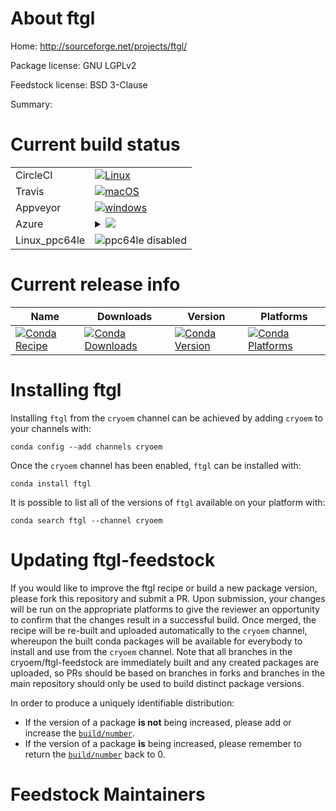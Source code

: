 About ftgl
==========

Home: http://sourceforge.net/projects/ftgl/

Package license: GNU LGPLv2

Feedstock license: BSD 3-Clause

Summary: 



Current build status
====================


<table><tr>
    <td>CircleCI</td>
    <td>
      <a href="https://circleci.com/gh/cryoem/ftgl-feedstock">
        <img alt="Linux" src="https://img.shields.io/circleci/project/github/cryoem/ftgl-feedstock/master.svg?label=Linux">
      </a>
    </td>
  </tr><tr>
    <td>Travis</td>
    <td>
      <a href="https://travis-ci.org/cryoem/ftgl-feedstock">
        <img alt="macOS" src="https://img.shields.io/travis/cryoem/ftgl-feedstock/master.svg?label=macOS">
      </a>
    </td>
  </tr><tr>
    <td>Appveyor</td>
    <td>
      <a href="https://ci.appveyor.com/project/cryoem/ftgl-feedstock/branch/master">
        <img alt="windows" src="https://img.shields.io/appveyor/ci/cryoem/ftgl-feedstock/master.svg?label=Windows">
      </a>
    </td>
  </tr>
    
  <tr>
    <td>Azure</td>
    <td>
      <details>
        <summary>
          <a href="https://dev.azure.com/cryoem/feedstock-builds/_build/latest?definitionId=blank&branchName=master">
            <img src="https://dev.azure.com/cryoem/feedstock-builds/_apis/build/status/ftgl-feedstock?branchName=master">
          </a>
        </summary>
        <table>
          <thead><tr><th>Variant</th><th>Status</th></tr></thead>
          <tbody><tr>
              <td>linux</td>
              <td>
                <a href="https://dev.azure.com/cryoem/feedstock-builds/_build/latest?definitionId=blank&branchName=master">
                  <img src="https://dev.azure.com/cryoem/feedstock-builds/_apis/build/status/ftgl-feedstock?branchName=master&jobName=linux&configuration=linux_" alt="variant">
                </a>
              </td>
            </tr><tr>
              <td>osx</td>
              <td>
                <a href="https://dev.azure.com/cryoem/feedstock-builds/_build/latest?definitionId=blank&branchName=master">
                  <img src="https://dev.azure.com/cryoem/feedstock-builds/_apis/build/status/ftgl-feedstock?branchName=master&jobName=osx&configuration=osx_" alt="variant">
                </a>
              </td>
            </tr><tr>
              <td>win</td>
              <td>
                <a href="https://dev.azure.com/cryoem/feedstock-builds/_build/latest?definitionId=blank&branchName=master">
                  <img src="https://dev.azure.com/cryoem/feedstock-builds/_apis/build/status/ftgl-feedstock?branchName=master&jobName=win&configuration=win_" alt="variant">
                </a>
              </td>
            </tr>
          </tbody>
        </table>
      </details>
    </td>
  </tr>
  <tr>
    <td>Linux_ppc64le</td>
    <td>
      <img src="https://img.shields.io/badge/ppc64le-disabled-lightgrey.svg" alt="ppc64le disabled">
    </td>
  </tr>
</table>

Current release info
====================

| Name | Downloads | Version | Platforms |
| --- | --- | --- | --- |
| [![Conda Recipe](https://img.shields.io/badge/recipe-ftgl-green.svg)](https://anaconda.org/cryoem/ftgl) | [![Conda Downloads](https://img.shields.io/conda/dn/cryoem/ftgl.svg)](https://anaconda.org/cryoem/ftgl) | [![Conda Version](https://img.shields.io/conda/vn/cryoem/ftgl.svg)](https://anaconda.org/cryoem/ftgl) | [![Conda Platforms](https://img.shields.io/conda/pn/cryoem/ftgl.svg)](https://anaconda.org/cryoem/ftgl) |

Installing ftgl
===============

Installing `ftgl` from the `cryoem` channel can be achieved by adding `cryoem` to your channels with:

```
conda config --add channels cryoem
```

Once the `cryoem` channel has been enabled, `ftgl` can be installed with:

```
conda install ftgl
```

It is possible to list all of the versions of `ftgl` available on your platform with:

```
conda search ftgl --channel cryoem
```




Updating ftgl-feedstock
=======================

If you would like to improve the ftgl recipe or build a new
package version, please fork this repository and submit a PR. Upon submission,
your changes will be run on the appropriate platforms to give the reviewer an
opportunity to confirm that the changes result in a successful build. Once
merged, the recipe will be re-built and uploaded automatically to the
`cryoem` channel, whereupon the built conda packages will be available for
everybody to install and use from the `cryoem` channel.
Note that all branches in the cryoem/ftgl-feedstock are
immediately built and any created packages are uploaded, so PRs should be based
on branches in forks and branches in the main repository should only be used to
build distinct package versions.

In order to produce a uniquely identifiable distribution:
 * If the version of a package **is not** being increased, please add or increase
   the [``build/number``](https://conda.io/docs/user-guide/tasks/build-packages/define-metadata.html#build-number-and-string).
 * If the version of a package **is** being increased, please remember to return
   the [``build/number``](https://conda.io/docs/user-guide/tasks/build-packages/define-metadata.html#build-number-and-string)
   back to 0.

Feedstock Maintainers
=====================


